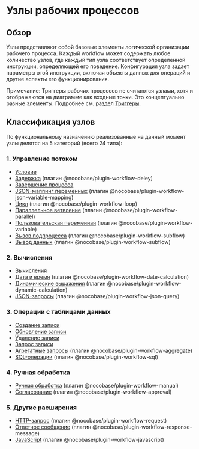 # Узлы рабочих процессов

## Обзор

Узлы представляют собой базовые элементы логической организации рабочего процесса. Каждый workflow может содержать любое количество узлов, где каждый тип узла соответствует определенной инструкции, определяющей его поведение. Конфигурация узла задает параметры этой инструкции, включая объекты данных для операций и другие аспекты его функционирования.

Примечание:
Триггеры рабочих процессов не считаются узлами, хотя и отображаются на диаграмме как входные точки. Это концептуально разные элементы. Подробнее см. раздел [Триггеры](../triggers/index.md).


## Классификация узлов

По функциональному назначению реализованные на данный момент узлы делятся на 5 категорий (всего 24 типа):

### 1. Управление потоком
- [Условие](./condition.md)
- [Задержка](./delay.md) (плагин @nocobase/plugin-workflow-deley)
- [Завершение процесса](./end.md)
- [JSON-маппинг переменных](./json-variable-mapping.md) (плагин @nocobase/plugin-workflow-json-variable-mapping)
- [Цикл](./loop.md) (плагин @nocobase/plugin-workflow-loop)
- [Параллельное ветвление](./parallel.md) (плагин @nocobase/plugin-workflow-parallel)
- [Пользовательская переменная](./variable.md) (плагин @nocobase/plugin-workflow-variable)
- [Вызов подпроцесса](./subflow.md) (плагин @nocobase/plugin-workflow-subflow)
- [Вывод данных](./output.md) (плагин @nocobase/plugin-workflow-subflow)

### 2. Вычисления
- [Вычисления](./calculation.md)
- [Дата и время](./date-calculation.md) (плагин @nocobase/plugin-workflow-date-calculation)
- [Динамические выражения](./dynamic-calculation.md) (плагин @nocobase/plugin-workflow-dynamic-calculation)
- [JSON-запросы](./json-query.md) (плагин @nocobase/plugin-workflow-json-query)

### 3. Операции с таблицами данных
- [Создание записи](./create.md)
- [Обновление записи](./update.md)
- [Удаление записи](./destroy.md)
- [Запрос записи](./query.md)
- [Агрегатные запросы](./aggregate.md) (плагин @nocobase/plugin-workflow-aggregate)
- [SQL-операции](./sql.md) (плагин @nocobase/plugin-workflow-sql)

### 4. Ручная обработка
- [Ручная обработка](./manual.md) (плагин @nocobase/plugin-workflow-manual)
- [Согласование](./approval.md) (плагин @nocobase/plugin-workflow-approval)

### 5. Другие расширения
- [HTTP-запрос](./request.md) (плагин @nocobase/plugin-workflow-request)
- [Ответное сообщение](./response-message.md) (плагин @nocobase/plugin-workflow-response-message)
- [JavaScript](./javascript.md) (плагин @nocobase/plugin-workflow-javascript)

